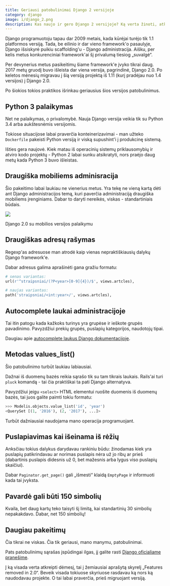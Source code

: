 ```yaml
---
title: Geriausi patobulinimai Django 2 versijoje
category: django
image: i/django_2.png
description: Kas naujo ir gero Django 2 versijoje? Ką verta žinoti, atkreipti dėmesį ir kas gali būti labai naudinga. Pavyzdžiai iš praktinių patyrimų.
---
```


Django programuotoju tapau dar 2009 metais, kada kūrėjai turėjo tik 1.1 platformos versiją. Tada, be eilinio ir dar vieno framework'o pasaulyje, Django išsiskyrė puikiu scaffolding'u - Django administracija. Aišku, per kelis metus konkurenciniai framework'ai šį privalumą tiesiog „suvalgė“.

Per devynerius metus pasikeitimų šiame framework'e įvyko tikrai daug. 2017 metų gruodį buvo išleista dar viena versija, pagrindinė, Django 2.0. Po keletos mėnesių migravau į šią versiją projektą iš 1.11 (kurį pradėjau nuo 1.4 versijos) į Django 2.0.

Po šiokios tokios praktikos išrinkau geriausius šios versijos patobulinimus.

## Python 3 palaikymas

Net ne palaikymas, o privalomybė. Nauja Django versija veikia tik su Python 3.4 arba aukštesnėmis versijomis.

Tokiose situacijose labai praverčia konteinerizavimai - man užteko `Dockerfile` pakeisti Python versiją ir viską supushint'i į produkcinę sistemą.

Išties gera naujovė. Kiek matau iš operacinių sistemų priklausomybių ir atviro kodo projektų - Python 2 labai sunku atsikratyti, nors praėjo daug metų kada Python 3 buvo išleistas.

## Draugiška mobiliems adminisracija

Šio pakeitimo labai laukiau ne vienerius metus. Yra tekę ne vieną kartą dėti ant Django administracijos temą, kuri paverčia administraciją draugiška mobiliems įrenginiams. Dabar to daryti nereikės, viskas - standartiniais būdais.

<img src="/i/django_2_mob.png" class="img-fluid" />

<p class="text-muted text-center">Django 2.0 su mobilios versijos palaikymu</p>

## Draugiškas adresų rašymas

Regexp'as adresuose man atrodė kaip vienas nepraktiškiausių dalykų Django framework'e.

Dabar adresus galima aprašinėti gana gražiu formatu:

```python
# senas variantas:
url(r'^straipsniai/(?P<year>[0-9]{4})/$', views.artcles),

# naujas variantas:
path('straipsniai/<int:year>/', views.artcles),
```

## Autocomplete laukai administracijoje

Tai itin patogu kada kažkoks turinys yra grupėse ir ieškote grupės pavadinimo. Pavyzdžiui prekių grupės, puslapių kategorijos, naudotojų tipai.

Daugiau apie [autocomplete laukus Django dokumentacijoje](https://docs.djangoproject.com/en/2.0/ref/contrib/admin/#django.contrib.admin.ModelAdmin.autocomplete_fields).

## Metodas values_list()

Šio patobulinimo turbūt laukiau labiausiai.

Dažnai iš duomenų bazės reikia sąrašo tik su tam tikrais laukais. Rails'ai turi `pluck` komandą - tai čia praktiškai ta pati Django alternatyva.

Pavyzdžiui jeigu `<select>` HTML elementui ruošite duomenis iš duomenų bazės, tai juos galite paimti tokiu formatu:

```python
>>> Modelis.objects.value_list('id', 'year')
<QuerySet [(1, '2016'), (2, '2017'), ...]>
```

Turbūt dažniausiai naudojama mano operacija programuojant.

## Puslapiavimas kai išeinama iš rėžių

Anksčiau tokius dalykus darydavau rankiniu būdu: žinodamas kiek yra puslapių patikrindavau ar norimas puslapis nėra už jo ribų ar prieš (dabartinis puslapis didesnis už 0, bet mažesnis arba lygus viso puslapių skaičiui).

Dabar `Paginator.get_page()` gali „išmesti“ klaidą `EmptyPage` ir informuoti kada tai įvyksta.


## Pavardė gali būti 150 simbolių

Kvaila, bet daug kartų teko taisyti šį limitą, kai standartinių 30 simbolių nepakakdavo. Dabar, net 150 simbolių!

## Daugiau pakeitimų

Čia tikrai ne viskas. Čia tik geriausi, mano manymu, patobulinimai.

Pats patobulinimų sąrašas įspūdingai ilgas, jį galite rasti [Django oficialiame pranešime](https://docs.djangoproject.com/en/2.0/releases/2.0/).

Į ką visada verta atkreipti dėmesį, tai į žemiausiai aprašytą skyrelį „Features removed in 2.0“. Beveik visada tokiuose skyriuose rasdavau ką nors ką naudodavau projekte. O tai labai praverčia, prieš migruojant versiją.
